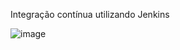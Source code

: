 Integração contínua utilizando Jenkins

![image](https://github.com/Ricardo6664/pipeline_CI_jenkins/assets/124509531/efc1b395-3167-4429-bcfb-231b339a3bbe)

